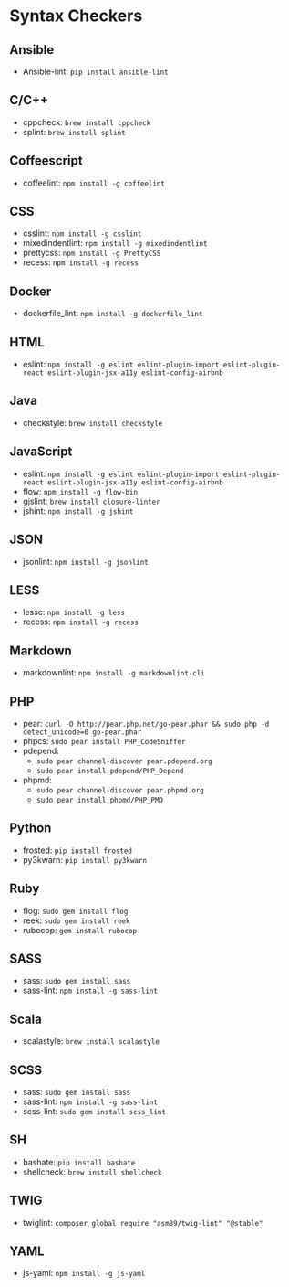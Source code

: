 # Syntax Checkers #

## Ansible ##

* Ansible-lint: `pip install ansible-lint`

## C/C++ ##

* cppcheck: `brew install cppcheck`
* splint: `brew install splint`

## Coffeescript ##

* coffeelint: `npm install -g coffeelint`

## CSS ##

* csslint: `npm install -g csslint`
* mixedindentlint: `npm install -g mixedindentlint`
* prettycss: `npm install -g PrettyCSS`
* recess: `npm install -g recess`

## Docker ##

* dockerfile_lint: `npm install -g dockerfile_lint`

## HTML ##

* eslint: `npm install -g eslint eslint-plugin-import eslint-plugin-react eslint-plugin-jsx-a11y eslint-config-airbnb`

## Java ##

* checkstyle: `brew install checkstyle`

## JavaScript ##

* eslint: `npm install -g eslint eslint-plugin-import eslint-plugin-react eslint-plugin-jsx-a11y eslint-config-airbnb`
* flow: `npm install -g flow-bin`
* gjslint: `brew install closure-linter`
* jshint: `npm install -g jshint`

## JSON ##

* jsonlint: `npm install -g jsonlint`

## LESS ##

* lessc: `npm install -g less`
* recess: `npm install -g recess`

## Markdown ##

* markdownlint: `npm install -g markdownlint-cli`

## PHP ##

* pear: `curl -O http://pear.php.net/go-pear.phar && sudo php -d detect_unicode=0 go-pear.phar`
* phpcs: `sudo pear install PHP_CodeSniffer`
* pdepend:
    * `sudo pear channel-discover pear.pdepend.org`
    * `sudo pear install pdepend/PHP_Depend`
* phpmd:
    * `sudo pear channel-discover pear.phpmd.org`
    * `sudo pear install phpmd/PHP_PMD`

## Python ##

* frosted: `pip install frosted`
* py3kwarn: `pip install py3kwarn`

## Ruby ##

* flog: `sudo gem install flog`
* reek: `sudo gem install reek`
* rubocop: `gem install rubocop`

## SASS ##

* sass: `sudo gem install sass`
* sass-lint: `npm install -g sass-lint`

## Scala ##

* scalastyle: `brew install scalastyle`

## SCSS ##

* sass: `sudo gem install sass`
* sass-lint: `npm install -g sass-lint`
* scss-lint: `sudo gem install scss_lint`

## SH ##

* bashate: `pip install bashate`
* shellcheck: `brew install shellcheck`

## TWIG ##

* twiglint: `composer global require "asm89/twig-lint" "@stable"`

## YAML ##

* js-yaml: `npm install -g js-yaml`
